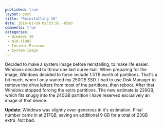 ```yaml
---
published: true
layout: post
title: "Reinstalling 10"
date: 2016-01-09 09:53:56 -0500
comments: true
categories:
 - Windows 10
 - W10-11082
 - Insider Preview
 - System Image
---
```


Decided to make a system image before reinstalling, to make life easier. Windows decided to throw one last curve-ball. When preparing for the image, Windows decided to force include 1.5TB worth of partitions. That's a bit much, when I only wanted my 250GB SSD. I had to use Disk Manager to remove the drive letters from most of the partitions, then reboot. After that Windows stopped forcing the extra partitions. The new estimate is 226GB, which fits snugly into the 240GB partition I have reserved exclusively an image of that device.

**Update**: Windows was slightly over-generous in it's estimation. Final number came in at 217GB, saving an additional 9 GB for a total of 23GB extra. Not bad.